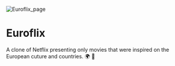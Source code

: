 ![Euroflix_page](https://user-images.githubusercontent.com/76238306/130088824-953e9a7f-4fdb-486b-9503-010b000b6335.jpeg)
# Euroflix
A clone of Netflix presenting only movies that were inspired on the European cuture and countries. :earth_africa: :movie_camera:
